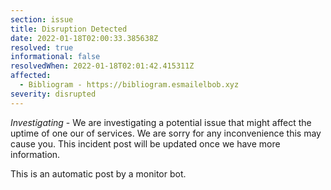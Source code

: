 ```yaml
---
section: issue
title: Disruption Detected
date: 2022-01-18T02:00:33.385638Z
resolved: true
informational: false
resolvedWhen: 2022-01-18T02:01:42.415311Z
affected:
  - Bibliogram - https://bibliogram.esmailelbob.xyz
severity: disrupted
---
```

*Investigating* - We are investigating a potential issue that might affect the uptime of one our of services. We are sorry for any inconvenience this may cause you. This incident post will be updated once we have more information.

This is an automatic post by a monitor bot.
        
